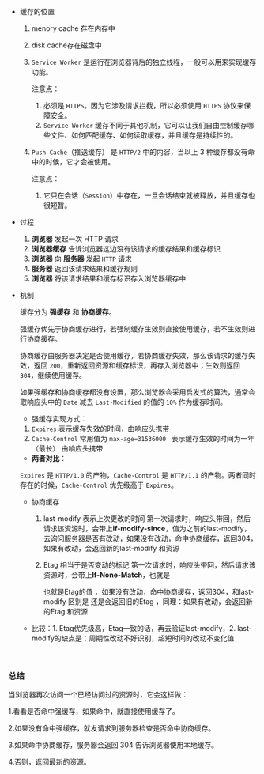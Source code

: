 + 缓存的位置

  1. menory cache 存在内存中

  2. disk cache存在磁盘中

  3. `Service Worker` 是运行在浏览器背后的独立线程，一般可以用来实现缓存功能。

     注意点：

     1. 必须是 `HTTPS`。因为它涉及请求拦截，所以必须使用 `HTTPS` 协议来保障安全。
     2. `Service Worker` 缓存不同于其他机制，它可以让我们自由控制缓存哪些文件、如何匹配缓存、如何读取缓存，并且缓存是持续性的。

  4. `Push Cache`（推送缓存） 是 `HTTP/2` 中的内容，当以上 3 种缓存都没有命中的时候，它才会被使用。

     注意点：

     1. 它只在会话（`Session`）中存在，一旦会话结束就被释放，并且缓存也很短暂。

+ 过程

  1. **浏览器** 发起一次 HTTP 请求
  2. **浏览器缓存** 告诉浏览器这边没有该请求的缓存结果和缓存标识
  3. **浏览器** 向 **服务器** 发起 `HTTP` 请求
  4. **服务器** 返回该请求结果和缓存规则
  5. **浏览器** 将该请求结果和缓存标识存入浏览器缓存中

+ 机制

  缓存分为 **强缓存** 和 **协商缓存**。

  强缓存优先于协商缓存进行，若强制缓存生效则直接使用缓存，若不生效则进行协商缓存。

  协商缓存由服务器决定是否使用缓存，若协商缓存失效，那么该请求的缓存失效，返回 `200`，重新返回资源和缓存标识，再存入浏览器中；生效则返回 `304`，继续使用缓存。

  如果强缓存和协商缓存都没有设置，那么浏览器会采用启发式的算法，通常会取响应头中的 `Date` 减去 `Last-Modified` 的值的 `10%` 作为缓存时间。

  - 强缓存实现方式：

  1. `Expires`   表示缓存失效的时间，由响应头携带
  2. `Cache-Control`  常用值为 `max-age=31536000 `  表示缓存生效的时间为一年（最长） 由响应头携带

  - **两者对比**：

  `Expires` 是 `HTTP/1.0` 的产物，`Cache-Control` 是 `HTTP/1.1` 的产物。两者同时存在的时候，`Cache-Control` 优先级高于 `Expires`。

  + 协商缓存

    1.  last-modify 表示上次更改的时间  第一次请求时，响应头带回，然后请求该资源时，会带上**if-modify-since**，值为之前的last-modify，去询问服务器是否有改动，如果没有改动，命中协商缓存，返回304，如果有改动，会返回新的last-modify 和资源

    2.  Etag 相当于是否变动的标记 第一次请求时，响应头带回，然后请求该资源时，会带上**If-None-Match**，也就是

        也就是Etag的值 ，如果没有改动，命中协商缓存，返回304，和last-modify 区别是 还是会返回旧的Etag ，同理：如果有改动，会返回新的Etag 和资源

  + 比较：1. Etag优先级高，Etag一致的话，再去验证last-modify，2.  last-modify的缺点是：周期性改动不好识别，超短时间的改动不变化值

  ​

### 总结

当浏览器再次访问一个已经访问过的资源时，它会这样做：

1.看看是否命中强缓存，如果命中，就直接使用缓存了。

2.如果没有命中强缓存，就发请求到服务器检查是否命中协商缓存。

3.如果命中协商缓存，服务器会返回 304 告诉浏览器使用本地缓存。

4.否则，返回最新的资源。